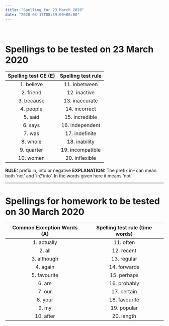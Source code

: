 ```yaml
---
title: "Spelling for 23 March 2020"
date: "2020-03-17T08:39:00+00:00"
---
```


&nbsp;

# Spellings to be tested on 23 March 2020

**Spelling test CE (E)** | **Spelling test rule**
:---: | :---: 
1. believe | 11. inbetween
2. friend | 12. inactive
3. because | 13. inaccurate
4. people | 14. incorrect
5. said | 15. incredible
6. says | 16. independent
7. was | 17. indefinite
8. whole | 18. inability
9. quarter | 19. incompatible
10. women | 20. inflexible

**RULE:** prefix in, into or negative
**EXPLANATION:** The prefix in– can mean both ‘not’ and ‘in’/‘into’. In the words given here it means ‘not’

<hr>

# Spellings for homework to be tested on 30 March 2020

**Common Exception Words (A)** | **Spelling test rule (time words)**
:---: | :---:
1. actually | 11. often
2. all | 12. recent
3. although | 13. regular
4. again | 14. forwards
5. favourite | 15. perhaps
6. are | 16. probably
7. our | 17. certain
8. your | 18. favourite
9. my | 19. popular
10. after | 20. length

<br/>
<br/>
